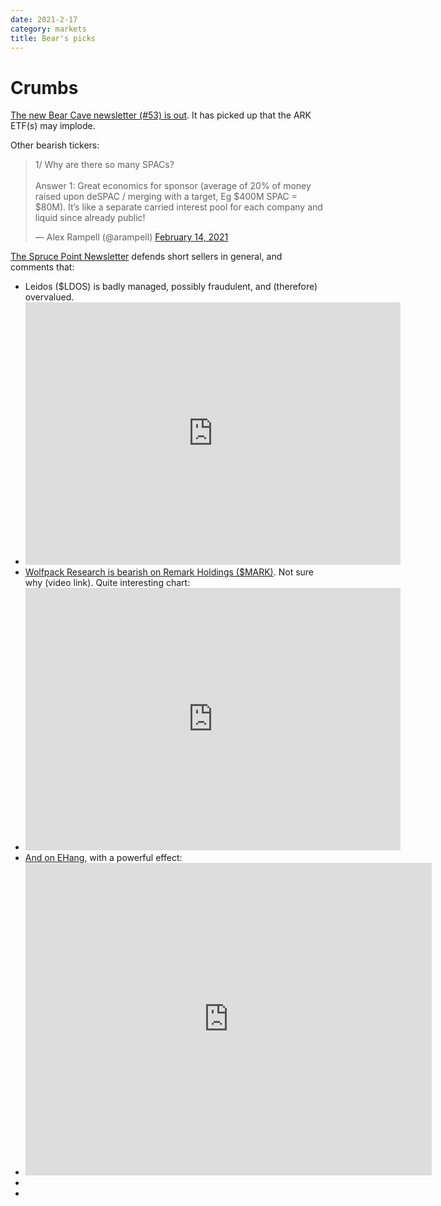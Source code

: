 ```yaml
---
date: 2021-2-17
category: markets
title: Bear's picks
---
```


# Crumbs

[The new Bear Cave newsletter (#53) is out](https://thebearcave.substack.com/p/the-bear-cave-53). It has picked up that the ARK ETF(s) may implode.

Other bearish tickers: 

<blockquote class="twitter-tweet"><p lang="en" dir="ltr">1/ Why are there so many SPACs?<br><br>Answer 1: Great economics for sponsor (average of 20% of money raised upon deSPAC / merging with a target, Eg $400M SPAC = $80M). It’s like a separate carried interest pool for each company and liquid since already public!</p>&mdash; Alex Rampell (@arampell) <a href="https://twitter.com/arampell/status/1361024994483011586?ref_src=twsrc%5Etfw">February 14, 2021</a></blockquote> <script async src="https://platform.twitter.com/widgets.js" charset="utf-8"></script> 

[The Spruce Point Newsletter](https://madmimi.com/p/8577f11?pact=963196-162055758-13184480810-ebc1847188521e3921550a3e9e853407c36b9286) defends short sellers in general, and comments that:

- Leidos ($LDOS) is badly managed, possibly fraudulent, and (therefore) overvalued. 
- <iframe width="600" height="420" src="https://app.koyfin.com/share/aa33b79c54/simplse" frameBorder="0"></iframe>
- [Wolfpack Research is bearish on Remark Holdings ($MARK)](https://wolfpackresearch.com/research/wolfpack-is-short-remark-holdings/). Not sure why (video link). Quite interesting chart:
- <iframe width="600" height="420" src="https://app.koyfin.com/share/5e0832327d/simple" frameBorder="0"></iframe>
- [And on EHang](https://wolfpackresearch.com/research/ehang/), with a powerful effect:
- <iframe width="650" height="500" src="https://app.koyfin.com/share/4735cbb7f7/simple" frameBorder="0"></iframe>
- 
-  

